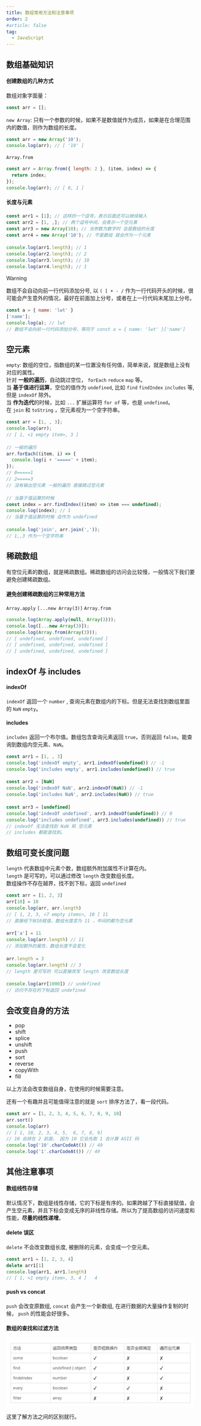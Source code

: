 ```yaml
---
title: 数组常用方法和注意事项
order: 2
#article: false
tag:
  - JavaScript
---
```


## 数组基础知识

#### 创建数组的几种方式

数组对象字面量：

```javascript
const arr = [];
```

`new Array`: 只有一个参数的时候，如果不是数值就作为成员，如果是在合理范围内的数值，则作为数组的长度。

```javascript
const arr = new Array('10');
console.log(arr); // [ '10' ]
```

`Array.from`

```javascript
const arr = Array.from({ length: 2 }, (item, index) => {
  return index;
});
console.log(arr); // [ 0, 1 ]
```

#### 长度与元素

```javascript
const arr1 = [1]; // 这样的一个逗号，表示后面还可以继续输入
const arr2 = [1, ,]; // 两个逗号中间，会表示一个空元素
const arr3 = new Array(10); // 当参数为数字时 会是数组的长度
const arr4 = new Array('10'); // 不是数组 就会作为一个元素

console.log(arr1.length); // 1
console.log(arr2.length); // 2
console.log(arr3.length); // 10
console.log(arr4.length); // 1
```

> [!warning]
> 数组不会自动向前一行代码添加分号, 以 `( [ + - /` 作为一行代码开头的时候，很可能会产生意外的情况，最好在前面加上分号，或者在上一行代码末尾加上分号。

```javascript
const a = { name: 'lwt' }
['name'];
console.log(a); // lwt
// 数组不会向前一行代码添加分号，等同于 const a = { name: 'lwt' }['name']
```

## 空元素

`empty`: 数组的空位，指数组的某一位置没有任何值，简单来说，就是数组上没有对应的属性。  
针对 **一般的遍历**，自动跳过空位， `forEach` `reduce` `map` 等。  
当 **基于值进行运算**，空位的值作为 `undefined`, 比如 `find` `findIndex` `includes` 等, 但是 `indexOf` 除外。  
当 **作为迭代**的时候，比如 `...` 扩展运算符 `for of` 等，也是 `undefined`。  
在 `join` 和 `toString` ，空元素视为一个空字符串。

```javascript
const arr = [1, , 3];
console.log(arr);
// [ 1, <1 empty item>, 3 ]

// 一般的遍历
arr.forEach((item, i) => {
  console.log(i + '=====' + item);
});
// 0=====1
// 2=====3
// 没有输出空元素 一般的遍历 直接跳过空元素

// 当基于值运算的时候
const index = arr.findIndex((item) => item === undefined);
console.log(index); // 1
// 当基于值运算的时候 会作为 undefined

console.log('join', arr.join(','));
// 1,,3 作为一个空字符串
```

## 稀疏数组

有空位元素的数组，就是稀疏数组。稀疏数组的访问会比较慢，一般情况下我们要避免创建稀疏数组。

#### 避免创建稀疏数组的三种常用方法

`Array.apply` `[...new Array(3)]` `Array.from`

```javascript
console.log(Array.apply(null, Array(3)));
console.log([...new Array(3)]);
console.log(Array.from(Array(3)));
// [ undefined, undefined, undefined ]
// [ undefined, undefined, undefined ]
// [ undefined, undefined, undefined ]
```


## indexOf 与 includes

#### indexOf
`indexOf` 返回一个 `number` , 查询元素在数组内的下标。但是无法查找到数组里面的 `NaN` `empty`。

#### includes 
`includes` 返回一个布尔值。数组包含查询元素返回 `true`，否则返回 `false`。能查询到数组内空元素、`NaN`。

```javascript
const arr1 = [1, , 3]
console.log('indexOf empty', arr1.indexOf(undefined)) // -1
console.log('includes empty', arr1.includes(undefined)) // true

const arr2 = [NaN]
console.log('indexOf NaN', arr2.indexOf(NaN)) // -1
console.log('includes NaN', arr2.includes(NaN)) // true

const arr3 = [undefined]
console.log('indexOf undefined', arr3.indexOf(undefined)) // 0
console.log('includes undefined', arr3.includes(undefined)) // true
// indexOf 无法查找到 NaN 和 空元素
// includes 都能查找到。
```

## 数组可变长度问题
`length` 代表数组中元素个数，数组额外附加属性不计算在内。   
`length` 是可写的，可以通过修改 `length` 改变数组长度。   
数组操作不存在越界，找不到下标，返回 `undefined`  

```javascript 
const arr = [1, 2, 3]
arr[10] = 10
console.log(arr, arr.length)
// [ 1, 2, 3, <7 empty items>, 10 ] 11
// 直接给下标10赋值，数组长度变为 11 ，中间的都为空元素

arr['a'] = 11
console.log(arr.length) // 11
// 添加额外的属性，数组长度不会变化

arr.length = 3
console.log(arr.length) // 3
// length 是可写的 可以直接改写 length 改变数组长度

console.log(arr[1000]) // undefined
// 访问不存在的下标返回 undefined
```

## 会改变自身的方法
- pop
- shift
- splice
- unshift
- push
- sort
- reverse
- copyWith
- fill

以上方法会改变数组自身，在使用的时候需要注意。

还有一个有趣并且可能值得注意的就是 `sort` 排序方法了，看一段代码。

```javascript 
const arr = [1, 2, 3, 4, 5, 6, 7, 8, 9, 10]
arr.sort()
console.log(arr)
// [ 1, 10, 2, 3, 4, 5,  6, 7, 8, 9]
// 10 会排在 2 前面， 因为 10 它会先取 1 去计算 ASII 码
console.log('10'.charCodeAt()) // 49
console.log('1'.charCodeAt()) // 49
```

## 其他注意事项

#### 数组线性存储
默认情况下，数组是线性存储，它的下标是有序的。如果跨越了下标直接赋值，会产生空元素，并且下标会变成无序的非线性存储。所以为了提高数组的访问速度和性能，**尽量的线性递增**。

#### delete 误区
`delete` 不会改变数组长度, 被删除的元素，会变成一个空元素。
```javascript 
const arr1 = [1, 2, 3, 4]
delete arr1[1]
console.log(arr1, arr1.length)
// [ 1, <1 empty item>, 3, 4 ]   4
```

#### push vs concat
`push` 会改变原数组, `concat` 会产生一个新数组, 在进行数据的大量操作复制的时候， `push` 的性能会好很多。

#### 数组的查找和过滤方法

![](images/array3.png)

这里了解方法之间的区别就行。

